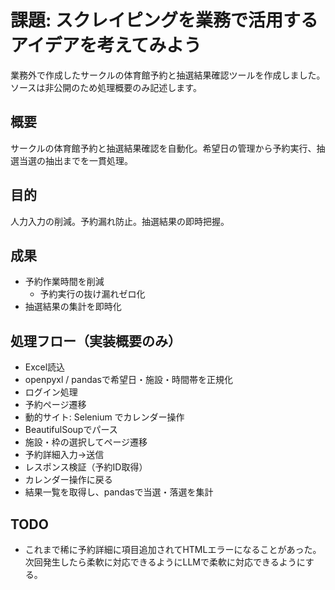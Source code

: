 # 課題: スクレイピングを業務で活用するアイデアを考えてみよう
業務外で作成したサークルの体育館予約と抽選結果確認ツールを作成しました。
ソースは非公開のため処理概要のみ記述します。

## 概要
サークルの体育館予約と抽選結果確認を自動化。希望日の管理から予約実行、抽選当選の抽出までを一貫処理。

## 目的
人力入力の削減。予約漏れ防止。抽選結果の即時把握。

## 成果
- 予約作業時間を削減
  - 予約実行の抜け漏れゼロ化
- 抽選結果の集計を即時化

## 処理フロー（実装概要のみ）
- Excel読込
- openpyxl / pandasで希望日・施設・時間帯を正規化
- ログイン処理
- 予約ページ遷移
- 動的サイト: Selenium でカレンダー操作
- BeautifulSoupでパース
- 施設・枠の選択してページ遷移
- 予約詳細入力→送信
- レスポンス検証（予約ID取得）
- カレンダー操作に戻る
- 結果一覧を取得し、pandasで当選・落選を集計

## TODO
- これまで稀に予約詳細に項目追加されてHTMLエラーになることがあった。
次回発生したら柔軟に対応できるようにLLMで柔軟に対応できるようにする。